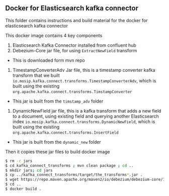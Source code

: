 ## Docker for Elasticsearch kafka connector

This folder contains instructions and build material for the docker for elasticsearch kafka connector

This docker image contains 4 key components
1. Elasticsearch Kafka Connector installed from confluent hub
1. Debezium-Core jar file, for using `ExtractNewField` transform
  - This is downloaded form mvn repo
1. TimestampConverterAdv Jar file, this is a timestamp converter kafka transform that we built `io.mosip.kafka.connect.transforms.TimestampConverterAdv`, which is built using the existing `org.apache.kafka.connect.transforms.TimstampConverter`
  - This jar is built from the `timstamp_adv` folder
1. DynamicNewField jar file, this is a kafka transform that adds a new field to a document, using existing field and querying another Elasticsearch index `io.mosip.kafka.connect.transforms.DynamicNewField`, which is built using the existing `org.apache.kafka.connect.transforms.InsertField`
  - This jar is built from the `dynamic_new` folder

Then it copies these jar files to build docker image

```sh
$ rm -r jars
$ cd kafka_connect_transforms ; mvn clean package ; cd ..
$ mkdir jars; cd jars
$ cp ../kafka_connect_transforms/target/the_transforms*.jar .
$ wget https://repo.maven.apache.org/maven2/io/debezium/debezium-core/1.7.0.Final/debezium-core-1.7.0.Final.jar
$ cd ..
$ docker build .
```
